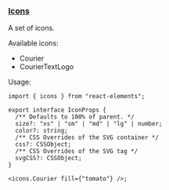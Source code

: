 ### [Icons](#icons)

A set of icons.

Available icons:

- Courier
- CourierTextLogo

Usage:

```tsx
import { icons } from "react-elements";

export interface IconProps {
  /** Defaults to 100% of parent. */
  size?: "xs" | "sm" | "md" | "lg" | number;
  color?: string;
  /** CSS Overrides of the SVG container */
  css?: CSSObject;
  /** CSS Overrides of the SVG tag */
  svgCSS?: CSSObject;
}

<icons.Courier fill={"tomato"} />;
```

